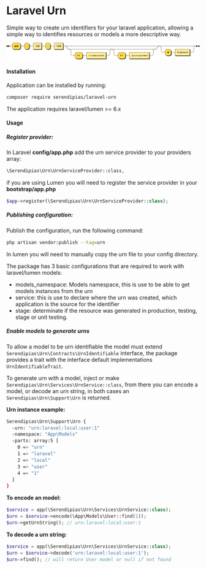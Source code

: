 # Laravel Urn
Simple way to create urn identifiers for your laravel application, 
allowing a simple way to identifies resources or models a more descriptive
way.

![alt text](URN_syntax_diagram.png "urn diagram")
#### Installation
Application can be installed by running:
```bash
composer require serendipias/laravel-urn
```
The application requires laravel/lumen >= 6.x

#### Usage
##### Register provider:

In Laravel __config/app.php__ add the urn service provider to your providers array:
```bash
\Serendipias\Urn\UrnServiceProvider::class,
```
if you are using Lumen you will need to register the service provider in your __bootstrap/app.php__
```php
$app->register(\Serendipias\Urn\UrnServiceProvider::class);
```

##### Publishing configuration:
Publish the configuration, run the following command:

```bash
php artisan vendor:publish --tag=urn
```
In lumen you will need to manually copy the urn file to your config directory.

The package has 3 basic configurations that are required to work with laravel/lumen models:
- models_namespace: Models namespace, this is use to be able to get models instances from the urn
- service: this is use to declare where the urn was created, which application is the source for the identifier
- stage: determinate if the resource was generated in production, testing, stage or unit testing.

##### Enable models to generate urns
To allow a model to be urn identifiable the model must extend `Serendipias\Urn\Contracts\UrnIdentifiable`
interface, the package provides a trait with the interface default implementations `UrnIdentifiableTrait`.

To generate urn with a model, inject or make `Serendipias\Urn\Services\UrnService::class`, from there you can 
encode a model, or decode an urn string, in both cases an `Serendipias\Urn\Support\Urn` is returned.

**Urn instance example:**
```bash
Serendipias\Urn\Support\Urn {
  -urn: "urn:laravel:local:user:1"
  -namespace: "App\Models"
  -parts: array:5 [
    0 => "urn"
    1 => "laravel"
    2 => "local"
    3 => "user"
    4 => "1"
  ]
}

```


**To encode an model:**

```php
$service = app(\Serendipias\Urn\Services\UrnService::class);
$urn = $service->encode(\App\Models\User::find(1));
$urn->getUrnString(); // urn:laravel:local:user:1
```

**To decode a urn string:**
```php
$service = app(\Serendipias\Urn\Services\UrnService::class);
$urn = $service->decode('urn:laravel:local:user:1');
$urn->find(); // will return User model or null if not found
```
